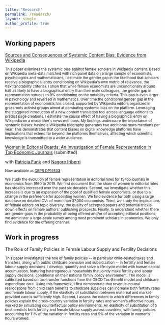 ```yaml
---
title: "Research"
permalink: /research/
layout: single
author_profile: true
---
```


Working papers
-------------------
[Sources and Consequences of Systemic Content Bias: Evidence from Wikipedia](https://nicolevenus.github.io/assets/NVenus_wikipedia_bias.pdf)

<sub> This paper examines the systemic bias against female scholars in Wikipedia content. Based on Wikipedia meta-data matched with rich panel data on a large sample of economists, psychologists and mathematicians, I estimate the gender gap in the likelihood that scholars receive a biographical entry conditioning on Wikipedia's own metric of relevance, the \textit{notability criteria}. I show that while female economists are unconditionally around half as likely to have a biographical entry than their male colleagues, the gender gap in representation reduces to 9\% conditioning on the notability criteria. This gap is even larger in psychology and reversed in mathematics. Over time the conditional gender gap in the representation of economists has closed, supported by Wikipedia editors organized in grassroots activist groups aimed at combating systemic bias on the platform. Leveraging the staggered introduction of a new content translation tool across language editions to predict page creations, I estimate the causal effect of having a biographical entry on Wikipedia on a researcher's news mentions. My findings underscore the importance of systemic biases: having a Wikipedia biography generates two additional news mentions per year. This demonstrates that content biases on digital knowledge platforms have implications that extend far beyond the platforms themselves, affecting which scientific knowledge is transmitted to a wider audience. <sub> 

[Women in Editorial Boards: An Investigation of Female Representation in Top Economic Journals](https://nicolevenus.github.io/assets/editor_gender_FunkIriberriVenus.pdf) (submitted)

with [Patricia Funk](https://sites.google.com/site/patriciafelicitasfunk/patricia-funks-research-webpage) and [Nagore Iriberri](https://sites.google.com/site/nagoreiriberri/)

<sub> Now available as [CEPR DP19303](https://cepr.org/publications/dp19303) <sub> 

<sub> We study the evolution of female representation in editorial roles for 15 top journals in economics from 1960 to 2019. We first document that the share of women in editorial roles has steadily increased over the past six decades. Second, we investigate whether this increase is due to an expansion of the pool of qualified female economists, or due to a change in the preference for appointing women. We find evidence for both using a large database on detailed CVs of more than 37,000 economists. Third, we study the implications of female editors on topic diversity, the quality of accepted papers and potential trickle down effects on female authors' publishing prospects. Finally, to understand whether there are gender gaps in the probability of being offered and/or of accepting editorial positions, we administer a large-scale survey among most prominent scholars in economics. We only find evidence for the offering channel. <sub> 

Work in progress
-------------------
The Role of Family Policies in Female Labour Supply and Fertility Decisions

<sub> This paper investigates the role of family policies -- in particular child-related taxes and transfers, along with public childcare provision and subsidization -- in fertility and female labour supply decisions. I develop, quantify and solve a life-cycle model with human capital accumulation, featuring heterogeneous households that jointly make fertility and labour supply decisions, conditional on their national family policy environment. The model is calibrated based on tax-transfer functions from the OECD Tax-Benefit model and childcare expenditure data. Using this framework, I first demonstrate that revenue-neutral reallocations from child cash benefits to childcare subsidies can increase both fertility rates and female labour supply, if the elasticity of substitution between maternal and market-provided care is sufficiently high. Second, I assess the extent to which differences in family policies explain the cross-country variation in fertility rates and women's effective hours worked by simulating counterfactual policy environments. An elasticity of substitution of 5 best predicts both fertility and female labour supply across countries, with family policies accounting for 11\% of the variation in fertility rates and 5\% of the variation in women’s hours worked. <sub>
